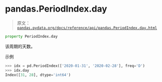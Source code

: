 # pandas.PeriodIndex.day

> 原文：[`pandas.pydata.org/docs/reference/api/pandas.PeriodIndex.day.html`](https://pandas.pydata.org/docs/reference/api/pandas.PeriodIndex.day.html)

```py
property PeriodIndex.day
```

该周期的天数。

示例

```py
>>> idx = pd.PeriodIndex(['2020-01-31', '2020-02-28'], freq='D')
>>> idx.day
Index([31, 28], dtype='int64') 
```
